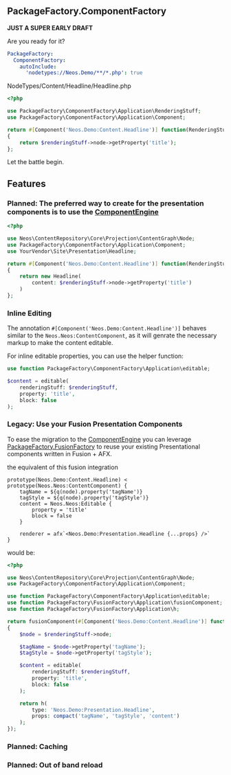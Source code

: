 
## PackageFactory.ComponentFactory

**JUST A SUPER EARLY DRAFT** 

Are you ready for it?

```yaml
PackageFactory:
  ComponentFactory:
    autoInclude:
      'nodetypes://Neos.Demo/**/*.php': true
```

NodeTypes/Content/Headline/Headline.php
```php
<?php

use PackageFactory\ComponentFactory\Application\RenderingStuff;
use PackageFactory\ComponentFactory\Application\Component;

return #[Component('Neos.Demo:Content.Headline')] function(RenderingStuff $renderingStuff): string
{
    return $renderingStuff->node->getProperty('title');
};
```

Let the battle begin.

## Features

### Planned: The preferred way to create for the presentation components is to use the [ComponentEngine](https://github.com/PackageFactory/PackageFactory.ComponentEngine)

```php
<?php

use Neos\ContentRepository\Core\Projection\ContentGraph\Node;
use PackageFactory\ComponentFactory\Application\Component;
use YourVendor\Site\Presentation\Headline;

return #[Component('Neos.Demo:Content.Headline')] function(RenderingStuff $renderingStuff): Headline
{
    return new Headline(
        content: $renderingStuff->node->getProperty('title')
    )
};
```

### Inline Editing

The annotation `#[Component('Neos.Demo:Content.Headline')]` behaves similar to the `Neos.Neos:ContentComponent`, as it will genrate the necessary markup to make the content editable.

For inline editable properties, you can use the helper function:

```php
use function PackageFactory\ComponentFactory\Application\editable;

$content = editable(
    renderingStuff: $renderingStuff,
    property: 'title',
    block: false
);
```

### Legacy: Use your Fusion Presentation Components

To ease the migration to the [ComponentEngine](https://github.com/PackageFactory/PackageFactory.ComponentEngine) you can leverage [PackageFactory.FusionFactory](https://github.com/mhsdesign/PackageFactory.FusionFactory) to reuse your existing Presentational components written in Fusion + AFX.

the equivalent of this fusion integration

```neosfusion
prototype(Neos.Demo:Content.Headline) < prototype(Neos.Neos:ContentComponent) {
    tagName = ${q(node).property('tagName')}
    tagStyle = ${q(node).property('tagStyle')}
    content = Neos.Neos:Editable {
        property = 'title'
        block = false
    }

    renderer = afx`<Neos.Demo:Presentation.Headline {...props} />`
}
```

would be:

```php
<?php

use Neos\ContentRepository\Core\Projection\ContentGraph\Node;
use PackageFactory\ComponentFactory\Application\Component;

use function PackageFactory\ComponentFactory\Application\editable;
use function PackageFactory\FusionFactory\Application\fusionComponent;
use function PackageFactory\FusionFactory\Application\h;

return fusionComponent(#[Component('Neos.Demo:Content.Headline')] function(RenderingStuff $renderingStuff)
{
    $node = $renderingStuff->node;

    $tagName = $node->getProperty('tagName');
    $tagStyle = $node->getProperty('tagStyle');

    $content = editable(
        renderingStuff: $renderingStuff,
        property: 'title',
        block: false
    );

    return h(
        type: 'Neos.Demo:Presentation.Headline',
        props: compact('tagName', 'tagStyle', 'content')
    );
});
```

### Planned: Caching

### Planned: Out of band reload

